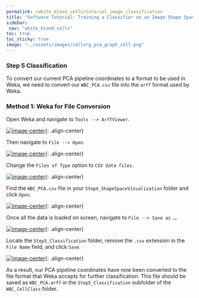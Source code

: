 ```yaml
---
permalink: /white_blood_cells/tutorial_image_classification
title: "Software Tutorial: Training a Classifier on an Image Shape Space"
sidebar:
 nav: "white_blood_cells"
toc: true
toc_sticky: true
image: "../assets/images/cellorg_pca_graph_cell.png"
---
```


### Step 5 Classification

To convert our current PCA pipeline coordinates to a format to be used in Weka, we need to convert our `WBC_PCA.csv` file into the `arff` format used by Weka.

### Method 1: Weka for File Conversion

Open Weka and navigate to `Tools --> ArffViewer`.

[![image-center](../assets/images/cellorg_step_2.png)](){: .align-center}


Then navigate to `File --> Open`.

[![image-center](../assets/images/cellorg_step_3.png)](){: .align-center}

Change the `Files of Type` option to `CSV data files`.

[![image-center](../assets/images/cellorg_step_4.png)](){: .align-center}

Find the `WBC_PCA.csv` file in your `Step4_ShapeSpaceVisualization` folder and click `Open`.

[![image-center](../assets/images/cellorg_step_5.png)](){: .align-center}

Once all the data is loaded on screen, navigate to `File --> Save as …`.

[![image-center](../assets/images/cellorg_step_6.png)](){: .align-center}

Locate the `Step5_Classification` folder, remove the `.csv` extension in the `File Name` field, and click `Save`.

[![image-center](../assets/images/cellorg_step_7.png)](){: .align-center}

As a result, our PCA pipeline coordinates have now been converted to the file format that Weka accepts for further classification. This file should be saved as `WBC_PCA.arff` in the `Step5_Classification` subfolder of the `WBC_CellClass` folder.
